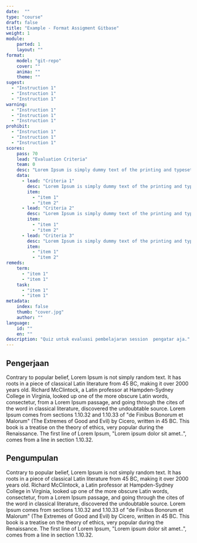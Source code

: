 ```yaml
---
date:  ""
type: "course"
draft: false
title: "Example - Format Assigment Gitbase"
weight: 1
module:
    parted: 1
    layout: ""
format:
    model: "git-repo"
    cover: ""
    anima: ""
    theme: ""
sugest:
  - "Instruction 1"
  - "Instruction 1"
  - "Instruction 1"
warning:
  - "Instruction 1"
  - "Instruction 1"
  - "Instruction 1"
prohibit:
  - "Instruction 1"
  - "Instruction 1"
  - "Instruction 1"
scores:
    pass: 70
    lead: "Evaluation Criteria"
    team: 0
    desc: "Lorem Ipsum is simply dummy text of the printing and typesetting industry. Lorem Ipsum has been the industry's standard dummy text ever since the 1500s, when an unknown printer took a galley of type and scrambled it to make a type specimen book"
    data:
      - lead: "Criteria 1"
        desc: "Lorem Ipsum is simply dummy text of the printing and typesetting industry. "
        item: 
          - "item 1"
          - "item 2"
      - lead: "Criteria 2"
        desc: "Lorem Ipsum is simply dummy text of the printing and typesetting industry. "
        item: 
          - "item 1"
          - "item 2"
      - lead: "Criteria 3"
        desc: "Lorem Ipsum is simply dummy text of the printing and typesetting industry. "
        item: 
          - "item 1"
          - "item 2"
remeds:
    term:
      - "item 1"
      - "item 1"
    task:
      - "item 1"
      - "item 1"
metadata:
    index: false
    thumb: "cover.jpg"
    author: ""
language:
    id: ""
    en: ""
description: "Quiz untuk evaluasi pembelajaran session  pengatar aja."
---
```



## Pengerjaan

Contrary to popular belief, Lorem Ipsum is not simply random text. It has roots in a piece of classical Latin literature from 45 BC, making it over 2000 years old. Richard McClintock, a Latin professor at Hampden-Sydney College in Virginia, looked up one of the more obscure Latin words, consectetur, from a Lorem Ipsum passage, and going through the cites of the word in classical literature, discovered the undoubtable source. Lorem Ipsum comes from sections 1.10.32 and 1.10.33 of "de Finibus Bonorum et Malorum" (The Extremes of Good and Evil) by Cicero, written in 45 BC. This book is a treatise on the theory of ethics, very popular during the Renaissance. The first line of Lorem Ipsum, "Lorem ipsum dolor sit amet..", comes from a line in section 1.10.32.


## Pengumpulan

Contrary to popular belief, Lorem Ipsum is not simply random text. It has roots in a piece of classical Latin literature from 45 BC, making it over 2000 years old. Richard McClintock, a Latin professor at Hampden-Sydney College in Virginia, looked up one of the more obscure Latin words, consectetur, from a Lorem Ipsum passage, and going through the cites of the word in classical literature, discovered the undoubtable source. Lorem Ipsum comes from sections 1.10.32 and 1.10.33 of "de Finibus Bonorum et Malorum" (The Extremes of Good and Evil) by Cicero, written in 45 BC. This book is a treatise on the theory of ethics, very popular during the Renaissance. The first line of Lorem Ipsum, "Lorem ipsum dolor sit amet..", comes from a line in section 1.10.32.
